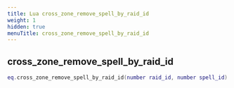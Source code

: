 ```yaml
---
title: Lua cross_zone_remove_spell_by_raid_id
weight: 1
hidden: true
menuTitle: cross_zone_remove_spell_by_raid_id
---
```

## cross_zone_remove_spell_by_raid_id
```lua
eq.cross_zone_remove_spell_by_raid_id(number raid_id, number spell_id) -- void
```